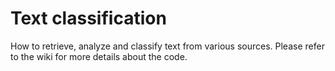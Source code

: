 # Text classification

How to retrieve, analyze and classify text from various sources. Please refer to the wiki for more details about the code.
